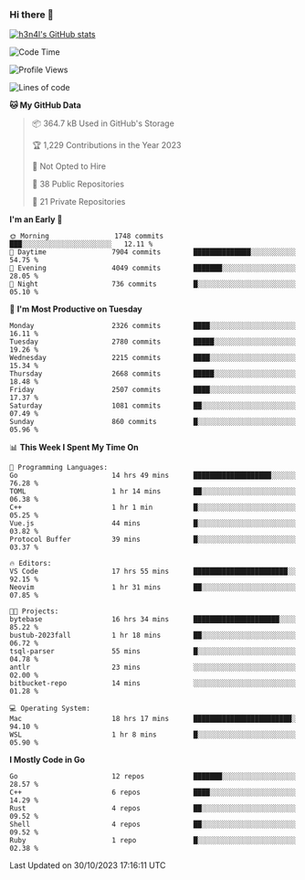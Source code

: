 ### Hi there 👋

[![h3n4l's GitHub stats](https://github-readme-stats.vercel.app/api?username=h3n4l&count_private=true&show_icons=true&theme=radical)](https://github.com/h3n4l/github-readme-stats)

<!--START_SECTION:waka-->
![Code Time](http://img.shields.io/badge/Code%20Time-1%2C661%20hrs%2056%20mins-blue)

![Profile Views](http://img.shields.io/badge/Profile%20Views-0-blue)

![Lines of code](https://img.shields.io/badge/From%20Hello%20World%20I%27ve%20Written-3.8%20million%20lines%20of%20code-blue)

**🐱 My GitHub Data** 

> 📦 364.7 kB Used in GitHub's Storage 
 > 
> 🏆 1,229 Contributions in the Year 2023
 > 
> 🚫 Not Opted to Hire
 > 
> 📜 38 Public Repositories 
 > 
> 🔑 21 Private Repositories 
 > 
**I'm an Early 🐤** 

```text
🌞 Morning                1748 commits        ███░░░░░░░░░░░░░░░░░░░░░░   12.11 % 
🌆 Daytime                7904 commits        ██████████████░░░░░░░░░░░   54.75 % 
🌃 Evening                4049 commits        ███████░░░░░░░░░░░░░░░░░░   28.05 % 
🌙 Night                  736 commits         █░░░░░░░░░░░░░░░░░░░░░░░░   05.10 % 
```
📅 **I'm Most Productive on Tuesday** 

```text
Monday                   2326 commits        ████░░░░░░░░░░░░░░░░░░░░░   16.11 % 
Tuesday                  2780 commits        █████░░░░░░░░░░░░░░░░░░░░   19.26 % 
Wednesday                2215 commits        ████░░░░░░░░░░░░░░░░░░░░░   15.34 % 
Thursday                 2668 commits        █████░░░░░░░░░░░░░░░░░░░░   18.48 % 
Friday                   2507 commits        ████░░░░░░░░░░░░░░░░░░░░░   17.37 % 
Saturday                 1081 commits        ██░░░░░░░░░░░░░░░░░░░░░░░   07.49 % 
Sunday                   860 commits         █░░░░░░░░░░░░░░░░░░░░░░░░   05.96 % 
```


📊 **This Week I Spent My Time On** 

```text
💬 Programming Languages: 
Go                       14 hrs 49 mins      ███████████████████░░░░░░   76.28 % 
TOML                     1 hr 14 mins        ██░░░░░░░░░░░░░░░░░░░░░░░   06.38 % 
C++                      1 hr 1 min          █░░░░░░░░░░░░░░░░░░░░░░░░   05.25 % 
Vue.js                   44 mins             █░░░░░░░░░░░░░░░░░░░░░░░░   03.82 % 
Protocol Buffer          39 mins             █░░░░░░░░░░░░░░░░░░░░░░░░   03.37 % 

🔥 Editors: 
VS Code                  17 hrs 55 mins      ███████████████████████░░   92.15 % 
Neovim                   1 hr 31 mins        ██░░░░░░░░░░░░░░░░░░░░░░░   07.85 % 

🐱‍💻 Projects: 
bytebase                 16 hrs 34 mins      █████████████████████░░░░   85.22 % 
bustub-2023fall          1 hr 18 mins        ██░░░░░░░░░░░░░░░░░░░░░░░   06.72 % 
tsql-parser              55 mins             █░░░░░░░░░░░░░░░░░░░░░░░░   04.78 % 
antlr                    23 mins             ░░░░░░░░░░░░░░░░░░░░░░░░░   02.00 % 
bitbucket-repo           14 mins             ░░░░░░░░░░░░░░░░░░░░░░░░░   01.28 % 

💻 Operating System: 
Mac                      18 hrs 17 mins      ████████████████████████░   94.10 % 
WSL                      1 hr 8 mins         █░░░░░░░░░░░░░░░░░░░░░░░░   05.90 % 
```

**I Mostly Code in Go** 

```text
Go                       12 repos            ███████░░░░░░░░░░░░░░░░░░   28.57 % 
C++                      6 repos             ████░░░░░░░░░░░░░░░░░░░░░   14.29 % 
Rust                     4 repos             ██░░░░░░░░░░░░░░░░░░░░░░░   09.52 % 
Shell                    4 repos             ██░░░░░░░░░░░░░░░░░░░░░░░   09.52 % 
Ruby                     1 repo              █░░░░░░░░░░░░░░░░░░░░░░░░   02.38 % 
```




 Last Updated on 30/10/2023 17:16:11 UTC
<!--END_SECTION:waka-->

